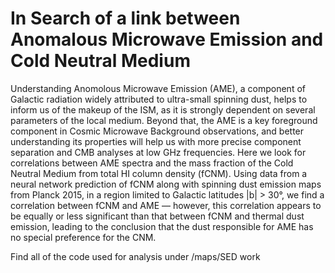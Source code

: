 # In Search of a link between Anomalous Microwave Emission and Cold Neutral Medium

Understanding Anomolous Microwave Emission (AME), a component of Galactic radiation widely attributed to ultra-small spinning dust, helps to inform us of the makeup of the ISM, as it is strongly dependent on several parameters of the local medium. Beyond that, the AME is a key foreground component in Cosmic Microwave Background observations, and better understanding its properties will help us with more precise component separation and CMB analyses at low GHz frequencies. Here we look for correlations between AME spectra and the mass fraction of the Cold Neutral Medium from total HI column density (fCNM). Using data from a neural network prediction of fCNM along with spinning dust emission maps from Planck 2015, in a region limited to Galactic latitudes |b| > 30°, we find a correlation between fCNM and AME — however, this correlation appears to be equally or less significant than that between fCNM and thermal dust emission, leading to the conclusion that the dust responsible for AME has no special preference for the CNM.

Find all of the code used for analysis under /maps/SED work
